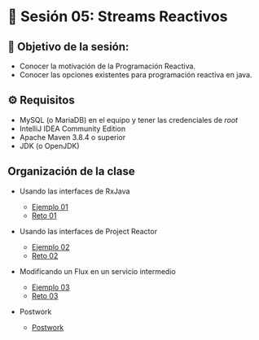 
# :wave:  Sesión 05: Streams Reactivos

## 🎯  Objetivo de la sesión:

 - Conocer la motivación de la Programación Reactiva.
 - Conocer las opciones existentes para programación reactiva en java.

## ⚙ Requisitos

- MySQL (o MariaDB) en el equipo y tener las credenciales de _root_
- IntelliJ IDEA Community Edition
- Apache Maven 3.8.4 o superior
- JDK (o OpenJDK)

## Organización de la clase 

- Usando las interfaces de RxJava
	- [Ejemplo 01](./Ejemplo-01/Readme.md)
	- [Reto 01](./Reto-01/Readme.md)

- Usando las interfaces de Project Reactor
	- [Ejemplo 02](./Ejemplo-02/Readme.md)
	- [Reto 02](./Reto-02/Readme.md)

- Modificando un Flux en un servicio intermedio
	- [Ejemplo 03](./Ejemplo-03/Readme.md)
	- [Reto 03](./Reto-03/Readme.md)

- Postwork
	- [Postwork](./Postwork/Readme.md)